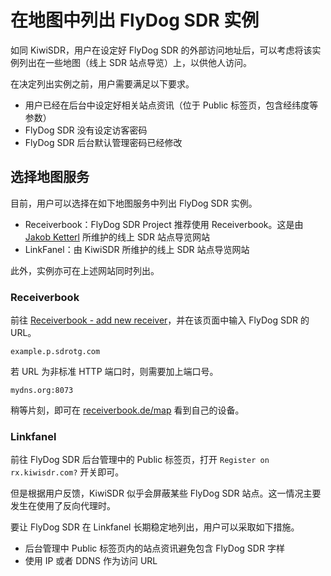 # 在地图中列出 FlyDog SDR 实例

如同 KiwiSDR，用户在设定好 FlyDog SDR 的外部访问地址后，可以考虑将该实例列出在一些地图（线上 SDR 站点导览）上，以供他人访问。

在决定列出实例之前，用户需要满足以下要求。

 - 用户已经在后台中设定好相关站点资讯（位于 Public 标签页，包含经纬度等参数）
 - FlyDog SDR 没有设定访客密码
 - FlyDog SDR 后台默认管理密码已经修改

## 选择地图服务

目前，用户可以选择在如下地图服务中列出 FlyDog SDR 实例。

 - Receiverbook：FlyDog SDR Project 推荐使用 Receiverbook。这是由 [Jakob Ketterl](https://github.com/jketterl) 所维护的线上 SDR 站点导览网站
 - LinkFanel：由 KiwiSDR 所维护的线上 SDR 站点导览网站

此外，实例亦可在上述网站同时列出。

### Receiverbook

前往 [Receiverbook - add new receiver](https://www.receiverbook.de/receivers/new)，并在该页面中输入 FlyDog SDR 的 URL。

```
example.p.sdrotg.com
```

若 URL 为非标准 HTTP 端口时，则需要加上端口号。

```
mydns.org:8073
```

稍等片刻，即可在 [receiverbook.de/map](https://www.receiverbook.de/map) 看到自己的设备。

### Linkfanel

前往 FlyDog SDR 后台管理中的 Public 标签页，打开 `Register on rx.kiwisdr.com?` 开关即可。

但是根据用户反馈，KiwiSDR 似乎会屏蔽某些 FlyDog SDR 站点。这一情况主要发生在使用了反向代理时。

要让 FlyDog SDR 在 Linkfanel 长期稳定地列出，用户可以采取如下措施。

 - 后台管理中 Public 标签页内的站点资讯避免包含 FlyDog SDR 字样
 - 使用 IP 或者 DDNS 作为访问 URL